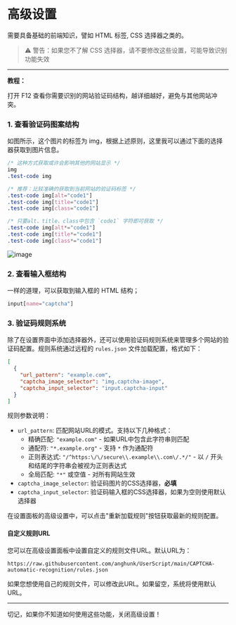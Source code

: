 # 高级设置

需要具备基础的前端知识，譬如 HTML 标签, CSS 选择器之类的。

> ⚠️ 警告：如果您不了解 CSS 选择器，请不要修改这些设置，可能导致识别功能失效

---

**教程：**

打开 F12 查看你需要识别的网站验证码结构，越详细越好，避免与其他网站冲突。

### 1. 查看验证码图案结构

如图所示，这个图片的标签为 img，根据上述原则，这里我可以通过下面的选择器获取到图片信息。

```css
/* 这种方式获取或许会影响其他的网站显示 */
img
.test-code img

/* 推荐：比较准确的获取到当前网站的验证码标签 */
.test-code img[alt="code1"]
.test-code img[title="code1"]
.test-code img[class="code1"]

/* 只要alt、title、class中包含 `code1` 字符即可获取 */
.test-code img[alt*="code1"]
.test-code img[title*="code1"]
.test-code img[class*="code1"]
```

![image](https://github.com/user-attachments/assets/76f513af-7373-4a9d-9e58-3605ff396aae)

### 2. 查看输入框结构

一样的道理，可以获取到输入框的 HTML 结构；

```css
input[name="captcha"]
```

### 3. 验证码规则系统

除了在设置界面中添加选择器外，还可以使用验证码规则系统来管理多个网站的验证码配置。规则系统通过远程的 `rules.json` 文件加载配置，格式如下：

```json
[
  {
    "url_pattern": "example.com",
    "captcha_image_selector": "img.captcha-image",
    "captcha_input_selector": "input.captcha-input"
  }
]
```

规则参数说明：
- `url_pattern`: 匹配网站URL的模式。支持以下几种格式：
  - 精确匹配: `"example.com"` - 如果URL中包含此字符串则匹配
  - 通配符: `"*.example.org"` - 支持 `*` 作为通配符
  - 正则表达式: `"/^https:\/\/secure\\.example\\.com\/.*/"` - 以 `/` 开头和结尾的字符串会被视为正则表达式
  - 全局匹配: `"*"` 或空值 - 对所有网站生效
- `captcha_image_selector`: 验证码图片的CSS选择器，**必填**
- `captcha_input_selector`: 验证码输入框的CSS选择器，如果为空则使用默认选择器

在设置面板的高级设置中，可以点击"重新加载规则"按钮获取最新的规则配置。

#### 自定义规则URL

您可以在高级设置面板中设置自定义的规则文件URL。默认URL为：
```
https://raw.githubusercontent.com/anghunk/UserScript/main/CAPTCHA-automatic-recognition/rules.json
```

如果您想使用自己的规则文件，可以修改此URL。如果留空，系统将使用默认URL。

---

切记，如果你不知道如何使用这些功能，关闭高级设置！
